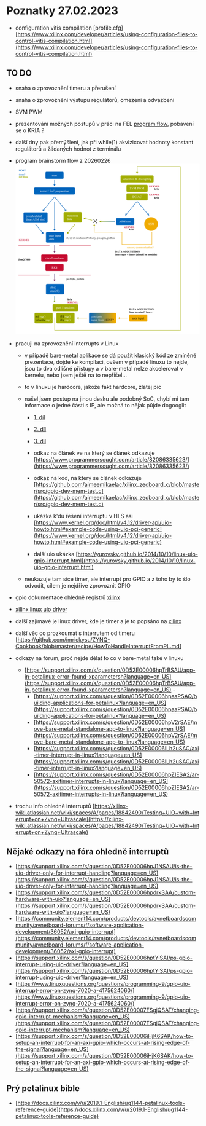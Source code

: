 # Poznatky 27.02.2023

- configuration vitis compilation [profile.cfg] [https://www.xilinx.com/developer/articles/using-configuration-files-to-control-vitis-compilation.html](https://www.xilinx.com/developer/articles/using-configuration-files-to-control-vitis-compilation.html)

## TO DO

- snaha o zprovoznění timeru a přerušení
- snaha o zprovoznění výstupu regulátorů, omezení a odvazbení
- SVM PWM
- prezentování možných postupů v práci na FEL [program flow](./images/20230226/20230226_brainstorm-program-flow.png), pobavení se o KRIA ?
- další dny pak přemýšlení, jak při while(1) akvizicovat hodnoty konstant regulátorů a žádaných hodnot z terminálu

- program brainstorm flow z 20260226
  ![Program brainstorm flow](./images/20230226/20230226_brainstorm-program-flow.png)

- pracuji na zprovoznění interrupts v Linux

  - v případě bare-metal aplikace se dá použít klasický kód ze zmíněné prezentace, dojde ke kompilaci, ovšem v případě linuxu to nejde, jsou to dva odlišné přístupy a v bare-metal nelze akcelerovat v kernelu, nebo jsem ještě na to nepřišel...
  - to v linuxu je hardcore, jakože fakt hardcore, zlatej pic
  - našel jsem postup na jinou desku ale podobný SoC, chybí mi tam informace o jedné části s IP, ale možná to nějak půjde dogooglit

    - [1. díl](https://www.linkedin.com/pulse/gpio-petalinux-part-1-roy-messinger/)
    - [2. díl](https://www.linkedin.com/pulse/gpio-petalinux-part-2-roy-messinger/)
    - [3. díl](https://www.linkedin.com/pulse/gpio-petalinux-part-3-go-uio-roy-messinger/)

    - odkaz na článek ve na který se článek odkazuje [https://www.programmersought.com/article/82086335623/](https://www.programmersought.com/article/82086335623/)
    - odkaz na kód, na který se článek odkazuje [https://github.com/aimeemikaelac/xilinx_zedboard_c/blob/master/src/gpio-dev-mem-test.c](https://github.com/aimeemikaelac/xilinx_zedboard_c/blob/master/src/gpio-dev-mem-test.c)

    - ukázka k'du řešení interruptu v HLS asi [https://www.kernel.org/doc/html/v4.12/driver-api/uio-howto.html#example-code-using-uio-pci-generic](https://www.kernel.org/doc/html/v4.12/driver-api/uio-howto.html#example-code-using-uio-pci-generic)
    - další uio ukázka [https://yurovsky.github.io/2014/10/10/linux-uio-gpio-interrupt.html](https://yurovsky.github.io/2014/10/10/linux-uio-gpio-interrupt.html)

  - neukazuje tam sice timer, ale interrupt pro GPIO a z toho by to šlo odvodit, cílem je nejdříve zprovoznit GPIO

- gpio dokumentace ohledně registrů [xilinx](https://docs.xilinx.com/v/u/en-US/pg144-axi-gpio)
- [xilinx linux uio driver](https://github.com/Xilinx/linux-xlnx/blob/master/drivers/uio/uio_pdrv_genirq.c)
- další zajímavé je linux driver, kde je timer a je to popsáno na [xilinx](https://support.xilinx.com/s/article/62363?language=en_US)
- další věc co prozkoumat s interrutem od timeru [https://github.com/imrickysu/ZYNQ-Cookbook/blob/master/recipe/HowToHandleInterruptFromPL.md]

- odkazy na fórum, proč nejde dělat to co v bare-metal také v linuxu

  - [https://support.xilinx.com/s/question/0D52E00006hpTrBSAU/app-in-petalinux-error-found-xparametersh?language=en_US](https://support.xilinx.com/s/question/0D52E00006hpTrBSAU/app-in-petalinux-error-found-xparametersh?language=en_US) -[]()
    - [https://support.xilinx.com/s/question/0D52E00006hpaaPSAQ/building-applications-for-petalinux?language=en_US](https://support.xilinx.com/s/question/0D52E00006hpaaPSAQ/building-applications-for-petalinux?language=en_US)
    - [https://support.xilinx.com/s/question/0D52E00006hpV2rSAE/move-bare-metal-standalone-app-to-linux?language=en_US](https://support.xilinx.com/s/question/0D52E00006hpV2rSAE/move-bare-metal-standalone-app-to-linux?language=en_US)
    - [https://support.xilinx.com/s/question/0D52E00006lLh2uSAC/axi-timer-interrupt-in-linux?language=en_US](https://support.xilinx.com/s/question/0D52E00006lLh2uSAC/axi-timer-interrupt-in-linux?language=en_US)
    - [https://support.xilinx.com/s/question/0D52E00006hpZIESA2/ar-50572-axitimer-interrupts-in-linux?language=en_US](https://support.xilinx.com/s/question/0D52E00006hpZIESA2/ar-50572-axitimer-interrupts-in-linux?language=en_US)

- trochu info ohledně interruptů [https://xilinx-wiki.atlassian.net/wiki/spaces/A/pages/18842490/Testing+UIO+with+Interrupt+on+Zynq+Ultrascale](https://xilinx-wiki.atlassian.net/wiki/spaces/A/pages/18842490/Testing+UIO+with+Interrupt+on+Zynq+Ultrascale)

## Nějaké odkazy na fóra ohledně interruptů

- [https://support.xilinx.com/s/question/0D52E00006hpJ1NSAU/is-the-uio-driver-only-for-interrupt-handling?language=en_US](https://support.xilinx.com/s/question/0D52E00006hpJ1NSAU/is-the-uio-driver-only-for-interrupt-handling?language=en_US)
- [https://support.xilinx.com/s/question/0D52E00006hpdrkSAA/custom-hardware-with-uio?language=en_US](https://support.xilinx.com/s/question/0D52E00006hpdrkSAA/custom-hardware-with-uio?language=en_US)
- [https://community.element14.com/products/devtools/avnetboardscommunity/avnetboard-forums/f/software-application-development/36052/axi-gpio-interrupt](https://community.element14.com/products/devtools/avnetboardscommunity/avnetboard-forums/f/software-application-development/36052/axi-gpio-interrupt)
- [https://support.xilinx.com/s/question/0D52E00006hptYlSAI/ps-gpio-interrupt-using-uio-driver?language=en_US](https://support.xilinx.com/s/question/0D52E00006hptYlSAI/ps-gpio-interrupt-using-uio-driver?language=en_US)
- [https://www.linuxquestions.org/questions/programming-9/gpio-uio-interrupt-error-on-zynq-7020-a-4175624060/](https://www.linuxquestions.org/questions/programming-9/gpio-uio-interrupt-error-on-zynq-7020-a-4175624060/)
- [https://support.xilinx.com/s/question/0D52E00007FSgjQSAT/changing-gpio-interrupt-mechanism?language=en_US](https://support.xilinx.com/s/question/0D52E00007FSgjQSAT/changing-gpio-interrupt-mechanism?language=en_US)
- [https://support.xilinx.com/s/question/0D52E00006iHjK6SAK/how-to-setup-an-interrupt-for-an-axi-gpio-which-occurs-at-rising-edge-of-the-signal?language=en_US](https://support.xilinx.com/s/question/0D52E00006iHjK6SAK/how-to-setup-an-interrupt-for-an-axi-gpio-which-occurs-at-rising-edge-of-the-signal?language=en_US)

## Prý petalinux bible

- [https://docs.xilinx.com/v/u/2019.1-English/ug1144-petalinux-tools-reference-guide](https://docs.xilinx.com/v/u/2019.1-English/ug1144-petalinux-tools-reference-guide)
